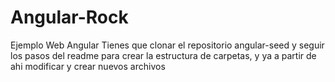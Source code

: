 # Angular-Rock
Ejemplo Web Angular
Tienes que clonar el repositorio angular-seed y seguir los pasos del readme para crear la estructura de carpetas, 
y ya a partir de ahi modificar y crear nuevos archivos
